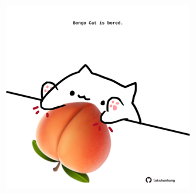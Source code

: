 <!-- built at 23/01/2024, 10:00:45 UTC -->
<p align="center">
  <img width="500" height="500" src="./ReadmeImage.svg">
</p>
